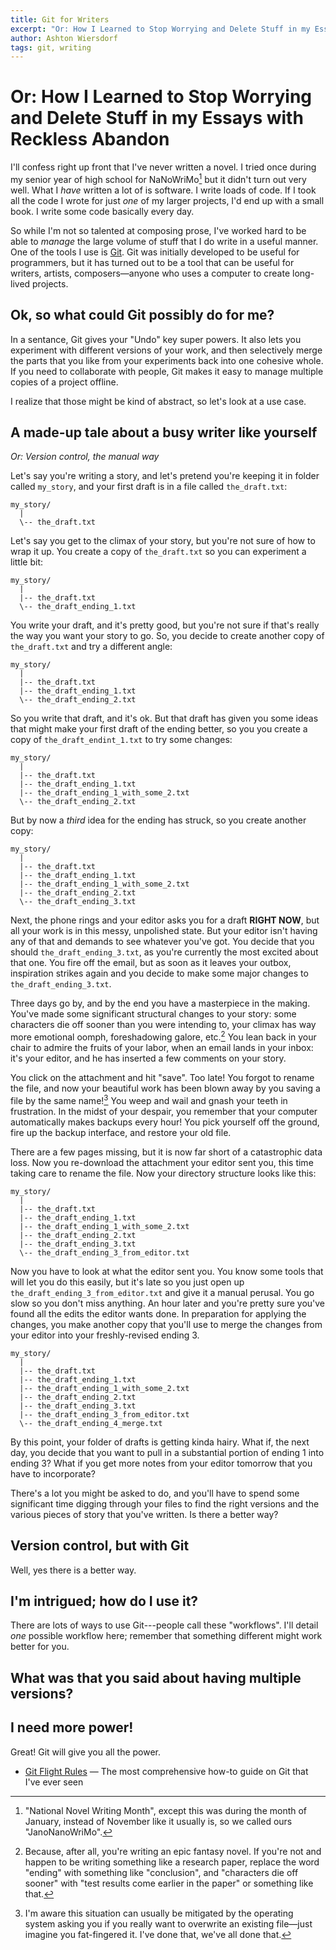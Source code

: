 ```yaml
---
title: Git for Writers
excerpt: "Or: How I Learned to Stop Worrying and Delete Stuff in my Essays with Reckless Abandon"
author: Ashton Wiersdorf
tags: git, writing
---
```


# Or: How I Learned to Stop Worrying and Delete Stuff in my Essays with Reckless Abandon

I'll confess right up front that I've never written a novel. I tried once during my senior year of high school for NaNoWriMo[^1] but it didn't turn out very well. What I *have* written a lot of is software. I write loads of code. If I took all the code I wrote for just *one* of my larger projects, I'd end up with a small book. I write some code basically every day.

So while I'm not so talented at composing prose, I've worked hard to be able to *manage* the large volume of stuff that I do write in a useful manner. One of the tools I use is [Git](https://git-scm.com). Git was initially developed to be useful for programmers, but it has turned out to be a tool that can be useful for writers, artists, composers—anyone who uses a computer to create long-lived projects.

## Ok, so what could Git possibly do for me?

In a sentance, Git gives your "Undo" key super powers. It also lets you experiment with different versions of your work, and then selectively merge the parts that you like from your experiments back into one cohesive whole. If you need to collaborate with people, Git makes it easy to manage multiple copies of a project offline.

I realize that those might be kind of abstract, so let's look at a use case.

## A made-up tale about a busy writer like yourself

*Or: Version control, the manual way*

Let's say you're writing a story, and let's pretend you're keeping it in folder called `my_story`, and your first draft is in a file called `the_draft.txt`:

```
my_story/
  |
  \-- the_draft.txt
```

Let's say you get to the climax of your story, but you're not sure of how to wrap it up. You create a copy of `the_draft.txt` so you can experiment a little bit:

```
my_story/
  |
  |-- the_draft.txt
  \-- the_draft_ending_1.txt
```

You write your draft, and it's pretty good, but you're not sure if that's really the way you want your story to go. So, you decide to create another copy of `the_draft.txt` and try a different angle:

```
my_story/
  |
  |-- the_draft.txt
  |-- the_draft_ending_1.txt
  \-- the_draft_ending_2.txt
```

So you write that draft, and it's ok. But that draft has given you some ideas that might make your first draft of the ending better, so you you create a copy of `the_draft_endint_1.txt` to try some changes:

```
my_story/
  |
  |-- the_draft.txt
  |-- the_draft_ending_1.txt
  |-- the_draft_ending_1_with_some_2.txt
  \-- the_draft_ending_2.txt
```

But by now a *third* idea for the ending has struck, so you create another copy:

```
my_story/
  |
  |-- the_draft.txt
  |-- the_draft_ending_1.txt
  |-- the_draft_ending_1_with_some_2.txt
  |-- the_draft_ending_2.txt
  \-- the_draft_ending_3.txt
```

Next, the phone rings and your editor asks you for a draft **RIGHT NOW**, but all your work is in this messy, unpolished state. But your editor isn't having any of that and demands to see whatever you've got. You decide that you should `the_draft_ending_3.txt`, as you're currently the most excited about that one. You fire off the email, but as soon as it leaves your outbox, inspiration strikes again and you decide to make some major changes to `the_draft_ending_3.txt`.

Three days go by, and by the end you have a masterpiece in the making. You've made some significant structural changes to your story: some characters die off sooner than you were intending to, your climax has way more emotional oomph, foreshadowing galore, etc.[^2] You lean back in your chair to admire the fruits of your labor, when an email lands in your inbox: it's your editor, and he has inserted a few comments on your story.

You click on the attachment and hit "save". Too late! You forgot to rename the file, and now your beautiful work has been blown away by you saving a file by the same name![^3] You weep and wail and gnash your teeth in frustration. In the midst of your despair, you remember that your computer automatically makes backups every hour! You pick yourself off the ground, fire up the backup interface, and restore your old file.

There are a few pages missing, but it is now far short of a catastrophic data loss. Now you re-download the attachment your editor sent you, this time taking care to rename the file. Now your directory structure looks like this:

```
my_story/
  |
  |-- the_draft.txt
  |-- the_draft_ending_1.txt
  |-- the_draft_ending_1_with_some_2.txt
  |-- the_draft_ending_2.txt
  |-- the_draft_ending_3.txt
  \-- the_draft_ending_3_from_editor.txt
```

Now you have to look at what the editor sent you. You know some tools that will let you do this easily, but it's late so you just open up `the_draft_ending_3_from_editor.txt` and give it a manual perusal. You go slow so you don't miss anything. An hour later and you're pretty sure you've found all the edits the editor wants done. In preparation for applying the changes, you make another copy that you'll use to merge the changes from your editor into your freshly-revised ending 3.

```
my_story/
  |
  |-- the_draft.txt
  |-- the_draft_ending_1.txt
  |-- the_draft_ending_1_with_some_2.txt
  |-- the_draft_ending_2.txt
  |-- the_draft_ending_3.txt
  |-- the_draft_ending_3_from_editor.txt
  \-- the_draft_ending_4_merge.txt
```

By this point, your folder of drafts is getting kinda hairy. What if, the next day, you decide that you want to pull in a substantial portion of ending 1 into ending 3? What if you get more notes from your editor tomorrow that you have to incorporate?

There's a lot you might be asked to do, and you'll have to spend some significant time digging through your files to find the right versions and the various pieces of story that you've written. Is there a better way?

## Version control, but with Git

Well, yes there is a better way.

## I'm intrigued; how do I use it?

There are lots of ways to use Git---people call these "workflows". I'll detail *one* possible workflow here; remember that something different might work better for you.

<!-- Tutorial on basic workflow -->

## What was that you said about having multiple versions?

<!-- Tutorial on branching -->

## I need more power!

Great! Git will give you all the power.

 - [Git Flight Rules](https://github.com/k88hudson/git-flight-rules#to-stage-part-of-tracked-files) — The most comprehensive how-to guide on Git that I've ever seen

[^1]: "National Novel Writing Month", except this was during the month of January, instead of November like it usually is, so we called ours "JanoNanoWriMo".

[^2]: Because, after all, you're writing an epic fantasy novel. If you're not and happen to be writing something like a research paper, replace the word "ending" with something like "conclusion", and "characters die off sooner" with "test results come earlier in the paper" or something like that.

[^3]: I'm aware this situation can usually be mitigated by the operating system asking you if you really want to overwrite an existing file—just imagine you fat-fingered it. I've done that, we've all done that.
